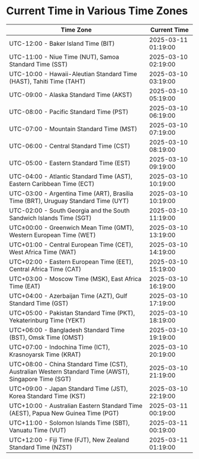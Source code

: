 # Current Time in Various Time Zones

| Time Zone | Current Time |
|-----------|--------------|
| UTC-12:00 - Baker Island Time (BIT) | 2025-03-11 01:19:00 |
| UTC-11:00 - Niue Time (NUT), Samoa Standard Time (SST) | 2025-03-10 02:19:00 |
| UTC-10:00 - Hawaii-Aleutian Standard Time (HAST), Tahiti Time (TAHT) | 2025-03-10 03:19:00 |
| UTC-09:00 - Alaska Standard Time (AKST) | 2025-03-10 05:19:00 |
| UTC-08:00 - Pacific Standard Time (PST) | 2025-03-10 06:19:00 |
| UTC-07:00 - Mountain Standard Time (MST) | 2025-03-10 07:19:00 |
| UTC-06:00 - Central Standard Time (CST) | 2025-03-10 08:19:00 |
| UTC-05:00 - Eastern Standard Time (EST) | 2025-03-10 09:19:00 |
| UTC-04:00 - Atlantic Standard Time (AST), Eastern Caribbean Time (ECT) | 2025-03-10 10:19:00 |
| UTC-03:00 - Argentina Time (ART), Brasília Time (BRT), Uruguay Standard Time (UYT) | 2025-03-10 10:19:00 |
| UTC-02:00 - South Georgia and the South Sandwich Islands Time (SGT) | 2025-03-10 11:19:00 |
| UTC±00:00 - Greenwich Mean Time (GMT), Western European Time (WET) | 2025-03-10 13:19:00 |
| UTC+01:00 - Central European Time (CET), West Africa Time (WAT) | 2025-03-10 14:19:00 |
| UTC+02:00 - Eastern European Time (EET), Central Africa Time (CAT) | 2025-03-10 15:19:00 |
| UTC+03:00 - Moscow Time (MSK), East Africa Time (EAT) | 2025-03-10 16:19:00 |
| UTC+04:00 - Azerbaijan Time (AZT), Gulf Standard Time (GST) | 2025-03-10 17:19:00 |
| UTC+05:00 - Pakistan Standard Time (PKT), Yekaterinburg Time (YEKT) | 2025-03-10 18:19:00 |
| UTC+06:00 - Bangladesh Standard Time (BST), Omsk Time (OMST) | 2025-03-10 19:19:00 |
| UTC+07:00 - Indochina Time (ICT), Krasnoyarsk Time (KRAT) | 2025-03-10 20:19:00 |
| UTC+08:00 - China Standard Time (CST), Australian Western Standard Time (AWST), Singapore Time (SGT) | 2025-03-10 21:19:00 |
| UTC+09:00 - Japan Standard Time (JST), Korea Standard Time (KST) | 2025-03-10 22:19:00 |
| UTC+10:00 - Australian Eastern Standard Time (AEST), Papua New Guinea Time (PGT) | 2025-03-11 00:19:00 |
| UTC+11:00 - Solomon Islands Time (SBT), Vanuatu Time (VUT) | 2025-03-11 00:19:00 |
| UTC+12:00 - Fiji Time (FJT), New Zealand Standard Time (NZST) | 2025-03-11 01:19:00 |
